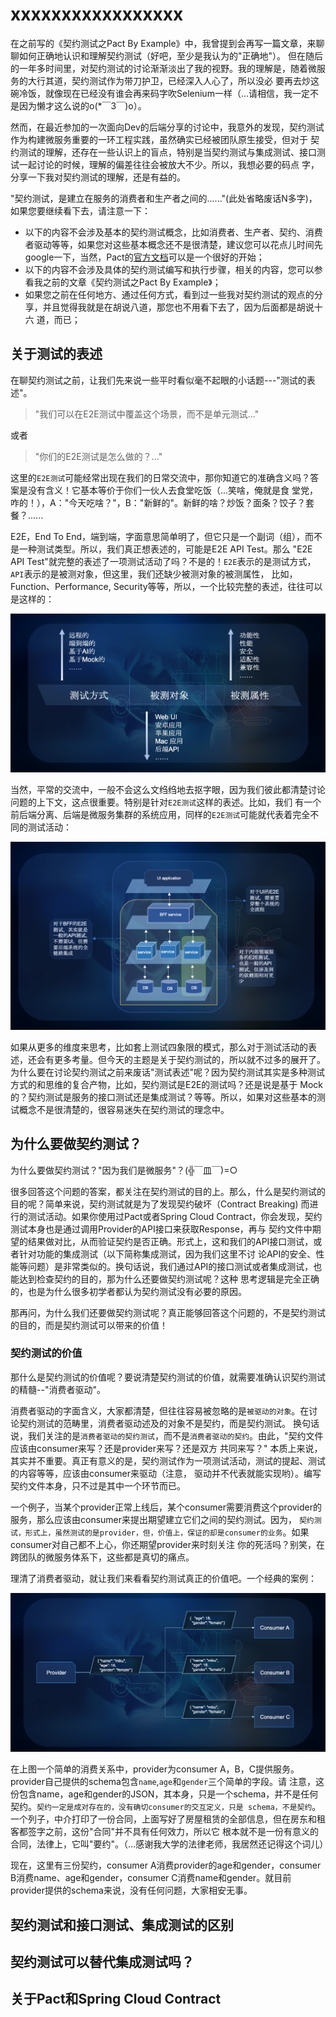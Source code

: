 
# xxxxxxxxxxxxxxxxx


在之前写的《契约测试之Pact By Example》中，我曾提到会再写一篇文章，来聊聊如何正确地认识和理解契约测试（好吧，至少是我认为的"正确地"）。
但在随后的一年多时间里，对契约测试的讨论渐渐淡出了我的视野。我的理解是，随着微服务的大行其道，契约测试作为带刀护卫，已经深入人心了，所以没必
要再去炒这碗冷饭，就像现在已经没有谁会再来码字吹Selenium一样（...请相信，我一定不是因为懒才这么说的o(\*￣3￣)o）。

然而，在最近参加的一次面向Dev的后端分享的讨论中，我意外的发现，契约测试作为构建微服务重要的一环工程实践，虽然确实已经被团队原生接受，但对于
契约测试的理解，还存在一些认识上的盲点，特别是当契约测试与集成测试、接口测试一起讨论的时候，理解的偏差往往会被放大不少。所以，我想必要的码点
字，分享一下我对契约测试的理解，还是有益的。

"契约测试，是建立在服务的消费者和生产者之间的......"(此处省略废话N多字)，如果您要继续看下去，请注意一下：
* 以下的内容不会涉及基本的契约测试概念，比如消费者、生产者、契约、消费者驱动等等，如果您对这些基本概念还不是很清楚，建议您可以花点儿时间先
google一下，当然，Pact的[官方文档](https://docs.pact.io/terminology)可以是一个很好的开始；
* 以下的内容不会涉及具体的契约测试编写和执行步骤，相关的内容，您可以参看我之前的文章《契约测试之Pact By Example》；
* 如果您之前在任何地方、通过任何方式，看到过一些我对契约测试的观点的分享，并且觉得我就是在胡说八道，那您也不用看下去了，因为后面都是胡说十六
道，而已；


## 关于测试的表述
在聊契约测试之前，让我们先来说一些平时看似毫不起眼的小话题---"测试的表述"。

> "我们可以在E2E测试中覆盖这个场景，而不是单元测试..."

或者

> "你们的E2E测试是怎么做的？..."

这里的`E2E测试`可能经常出现在我们的日常交流中，那你知道它的准确含义吗？答案是没有含义！它基本等价于你们一伙人去食堂吃饭（...笑啥，俺就是食
堂党，咋的！），A："今天吃啥？"，B："新鲜的"。新鲜的啥？炒饭？面条？饺子？套餐？...... 

E2E，End To End，端到端，字面意思简单明了，但它只是一个副词（组），而不是一种测试类型。所以，我们真正想表述的，可能是E2E API Test。那么
"E2E API Test"就完整的表述了一项测试活动了吗？不是的！`E2E`表示的是测试方式，`API`表示的是被测对象，但这里，我们还缺少被测对象的被测属性，
比如，Function、Performance, Security等等，所以，一个比较完整的表述，往往可以是这样的：

![](images/contract-test-thinking/test-expression.png)

当然，平常的交流中，一般不会这么文绉绉地去抠字眼，因为我们彼此都清楚讨论问题的上下文，这点很重要。特别是针对`E2E测试`这样的表述。比如，我们
有一个前后端分离、后端是微服务集群的系统应用，同样的`E2E测试`可能就代表着完全不同的测试活动：

![](images/contract-test-thinking/e2e-context.png)

如果从更多的维度来思考，比如套上测试四象限的模式，那么对于测试活动的表述，还会有更多考量。但今天的主题是关于契约测试的，所以就不过多的展开了。
为什么要在讨论契约测试之前来废话"测试表述"呢？因为契约测试其实是多种测试方式的和思维的复合产物，比如，契约测试是E2E的测试吗？还是说是基于
Mock的？契约测试是服务的接口测试还是集成测试？等等。所以，如果对这些基本的测试概念不是很清楚的，很容易迷失在契约测试的理念中。

## 为什么要做契约测试？
为什么要做契约测试？"因为我们是微服务"？(╬￣皿￣)=○

很多回答这个问题的答案，都关注在契约测试的目的上。那么，什么是契约测试的目的呢？简单来说，契约测试就是为了发现契约破坏（Contract Breaking)
而进行的测试活动。如果你使用过Pact或者Spring Cloud Contract，你会发现，契约测试本身也是通过调用Provider的API接口来获取Response，再与
契约文件中期望的结果做对比，从而验证契约是否正确。形式上，这和我们的API接口测试，或者针对功能的集成测试（以下简称集成测试，因为我们这里不讨
论API的安全、性能等问题）是非常类似的。换句话说，我们通过API的接口测试或者集成测试，也能达到检查契约的目的，那为什么还要做契约测试呢？这种
思考逻辑是完全正确的，也是为什么很多初学者都认为契约测试没有必要的原因。

那再问，为什么我们还要做契约测试呢？真正能够回答这个问题的，不是契约测试的目的，而是契约测试可以带来的价值！

### 契约测试的价值
那什么是契约测试的价值呢？要说清楚契约测试的价值，就需要准确认识契约测试的精髓--"消费者驱动"。

消费者驱动的字面含义，大家都清楚，但往往容易被忽略的是`被驱动的对象`。在讨论契约测试的范畴里，消费者驱动述及的对象不是契约，而是契约测试。
换句话说，我们关注的是`消费者驱动的契约测试`，而不是`消费者驱动的契约`。由此，"契约文件应该由consumer来写？还是provider来写？还是双方
共同来写？" 本质上来说，其实并不重要。真正有意义的是，契约测试作为一项测试活动，测试的提起、测试的内容等等，应该由consumer来驱动（注意，
驱动并不代表就能实现哟）。编写契约文件本身，只不过是其中一个环节而已。

一个例子，当某个provider正常上线后，某个consumer需要消费这个provider的服务，那么应该由consumer来提出期望建立它们之间的契约测试。因为，
`契约测试，形式上，虽然测试的是provider，但，价值上，保证的却是consumer的业务`。如果consumer对自己都不上心，你还期望provider来时刻关注
你的死活吗？别笑，在跨团队的微服务体系下，这些都是真切的痛点。

理清了消费者驱动，就让我们来看看契约测试真正的价值吧。一个经典的案例：

![](images/contract-test-thinking/multi-consumers-1.png)

在上图一个简单的消费关系中，provider为consumer A，B，C提供服务。provider自己提供的schema包含`name`,`age`和`gender`三个简单的字段。请
注意，这份包含name，age和gender的JSON，其本身，只是一个schema，并不是任何契约。`契约一定是成对存在的，没有确切consumer的交互定义，只是
schema，不是契约`。一个列子，中介打印了一份合同，上面写好了房屋租赁的全部信息，但在房东和租客都签字之前，这份"合同"并不具有任何效力，所以它
根本就不是一份有意义的合同，法律上，它叫"要约"。（...感谢我大学的法律老师，我居然还记得这个词儿）

现在，这里有三份契约，consumer A消费provider的age和gender，consumer B消费name、age和gender，consumer C消费name和gender。就目前
provider提供的schema来说，没有任何问题，大家相安无事。





## 契约测试和接口测试、集成测试的区别

## 契约测试可以替代集成测试吗？

## 关于Pact和Spring Cloud Contract







